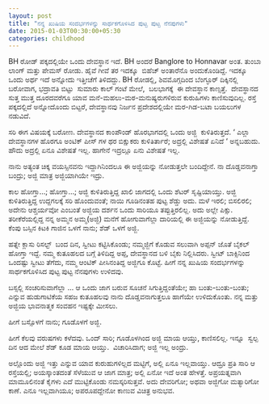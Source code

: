 ```yaml
--- 
layout: post 
title: "ನನ್ನ ಖುಷಿಯ ಸಂದರ್ಭಗಳನ್ನು ಸಾರ್ಥಕಗೊಳಿಸಿದ ಪುಟ್ಟ ಪುಟ್ಟ ನೆನಪುಗಳು" 
date: 2015-01-03T00:30:00+05:30
categories: childhood
---
```


BH ರೋಡ್ ಪಕ್ಕದಲ್ಲಿಯೇ ಒಂದು ದೇವಸ್ಥಾನ ಇದೆ. BH ಅಂದರೆ Banglore to Honnavar
ಅಂತ. ತುಂಬಾ ಲಾಂಗ್ ಮತ್ತು ಪೇಮಸ್ ರೋಡು. ಹೈವೆ ಗೀವೆ ತರ ಇದಕ್ಕೂ  ಬಿಹೆಚ್ ಅಂತಾರೆನೊ
ಅಂದುಕೊಂಡಿದ್ದೆ. ಇದಕ್ಕೂ ಒಂದು ಅರ್ಥ ಇದೆ ಅನ್ನೋದು ಇತ್ತೀಚೆಗೆ ತಿಳಿದದ್ದು. BH
ರೋಡಲ್ಲಿ, ಶಿವಮೊಗ್ಗದಿಂದ ಬೆಂಗ್ಳೂರ್ ದಿಕ್ಕಿನಲ್ಲಿ ಬರೋವಾಗ, ಭದ್ರಾವತಿ ಬಿಟ್ಟು
 ಸುಮಾರು ಕಾಲ್ ಗಂಟೆ ಮೇಲೆ,  ಬಲಭಾಗಕ್ಕೆ  ಈ ದೇವಸ್ಥಾನ ಕಾಣ್ಸತ್ತೆ.  ದೇವಸ್ಥಾನದ
ಸುತ್ತ ಮುತ್ತ ದೂರದವರೆಗೂ ಯಾವ ಮನೆ-ಮಹಲು-ಮಠ-ಮನುಷ್ಯರುಗಳಿರುವ ಕುರುಹಿಗಳು
ಕಾಣಿಸುವುದಿಲ್ಲ. ರಸ್ತೆ ಪಕ್ಕದಲ್ಲಿದೆ ಅನ್ನೋದೊಂದು ಬಿಟ್ಟರೆ, ದೇವಸ್ಥಾನವು ನಿರ್ಜನ
ಪ್ರದೇಶದಲ್ಲಿಯೇ ಮರ-ಗಿಡ-ಬಟಾ ಬಯಲುಗಳ ನಡುವಿದೆ.
<!--more-->
ಸರಿ ಈಗ ವಿಷಯಕ್ಕೆ ಬರೋಣ.
ದೇವಸ್ಥಾನದ ಕಾಂಪೌಂಡ್ ಹೊರಭಾಗದಲ್ಲಿ ಒಂದು ಅಜ್ಜಿ  ಕುಳಿತಿರುತ್ತದೆ. ‘ ಎಲ್ಲಾ
ದೇವಸ್ಥಾನಗಳ ಹೊರಗೂ ಅಂಟಿಕ್ ಪೀಸ್ ಗಳ ಥರ ಬಿಕ್ಷುಕರು ಕುಳಿತಿರ್ತಾರೆ; ಅದ್ರಲ್ಲಿ
ವಿಶೇಷತೆ ಏನಿದೆ ‘ ಅನ್ನಬಹುದು. ಹೌದು ಅದ್ರಲ್ಲಿ ಏನೂ ವಿಶೇಷತೆ ಇಲ್ಲ. ಹಾಗೇನೆ
ಇದ್ರಲ್ಲೂ ಏನು ವಿಶೇಷತೆ ಇಲ್ಲ.

ನಾನು ಅತ್ಯಂತ ಚಿಕ್ಕ ವಯಸ್ಸಿನವನು ಇದ್ದಾಗಿನಿಂದಲೂ ಈ ಅಜ್ಜಿಯನ್ನು ನೋಡುತ್ತಲೇ
ಬಂದಿದ್ದೇನೆ. ನಾ ದೊಡ್ಡವನಾಗ್ತಾ ಬಂದ್ರು; ಅಜ್ಜಿ ಮಾತ್ರ ಅಜ್ಜಿಯಾಗಿಯೇ ಇದ್ರು.

ಕಾಲ ಹೋಗ್ತಾ…; ಹೋಗ್ತಾ…; ಅಜ್ಜಿ ಕುಳಿತಿರುತ್ತಿದ್ದ ಖಾಲಿ ಜಾಗದಲ್ಲಿ ಒಂದು ಶೆಟರ್
ಸೃಷ್ಟಿಯಾಯ್ತು. ಅಜ್ಜಿ ಕುಳಿತಿರುತ್ತಿದ್ದ ಉದ್ದಗಲಕ್ಕೆ ಸರಿ ಹೊಂದುವಂತೆ; ನಾಯಿ
ಗೂಡಿನಂತಹ ಪುಟ್ಟ ಶೆಡ್ಡು ಅದು. ಮಳೆ ಇರಲಿ; ಬಿಸಲಿರಲಿ; ಅದೇನು ಆಶ್ಚರ್ಯವೋ ಎಂಬಂತೆ
ಅಜ್ಜಿಯ ದರ್ಶನ ಒಂದು ಸಾರಿಯೂ ತಪ್ಪುತ್ತಿರಲಿಲ್ಲ. ಅದು ಅಲ್ಲೇ ಪಿಕ್ಸು.
ತರೀಕೆರೆಯಲ್ಲಿದ್ದ ನನ್ನ ಅಮ್ಮನ ಅಮ್ಮ(ಅಜ್ಜಿ) ಮನೆಗೆ ಹೋಗುವಾಗೆಲ್ಲಾ ದಾರಿಯಲ್ಲಿ ಈ
ಅಜ್ಜಿಯನ್ನು ನೋಡುತ್ತಿದ್ದೆ. ಕೆಂಪು ಬಸ್ಸಿನ ಕಿಟಕಿ ಗಾಜಿನ ಒಳಗೆ ನಾನು; ಶೆಡ್ ಒಳಗೆ
ಅಜ್ಜಿ.

ಹತ್ನೇ ಕ್ಲಾಸು ರಿಸಲ್ಟ್  ಬಂದ ದಿನ, ಸ್ವೀಟು ಕಟ್ಟಿಸಿಕೊಂಡು; ನಮ್ಮಜ್ಜಿಗೆ ಕೊಡುವ
ಸಲುವಾಗಿ ಅಪ್ಪನ್ ಜೊತೆ ಬೈಕಲ್ ಹೋಗ್ತಾ ಇದ್ದೆ.
ನಮ್ಮ ಕುತೂಹಲದ ಬಗ್ಗೆ ತಿಳಿದಿದ್ದ ಅಪ್ಪ, ದೇವಸ್ಥಾನದ ಬಳಿ ಬೈಕು ನಿಲ್ಲಿಸಿದರು.
ಸ್ವೀಟ್ ಬಾಕ್ಸಿನಿಂದ ಒಂದಷ್ಟು ಸ್ವೀಟು ತೆಗೆದು, ನಮ್ಮ ಆಂಟಿಕ್ ಪೀಸಿನಂತಿದ್ದ ಅಜ್ಜಿಗೂ
ಕೊಟ್ಟೆ.
ಹೀಗೆ ನನ್ನ ಖುಷಿಯ ಸಂದರ್ಭಗಳನ್ನು ಸಾರ್ಥಕಗೊಳಿಸಿದ ಪುಟ್ಟ ಪುಟ್ಟ ನೆನಪುಗಳು ಉಳಿದವು.

ಬಸ್ಸಲ್ಲಿ ಸಂಚರಿಸುವಾಗೆಲ್ಲಾ … ಆ ಒಂದು ಜಾಗ ಬರುವ ಸೂಚನೆ ಸಿಗುತ್ತಿದ್ದಂತೆಯೇ; ಹಾ
ಬಂತು-ಬಂತು-ಬಂತು; ಎನ್ನುವ ಹುಡುಗಾಟಿಕೆಯ ಸಹಜ ಕುತೂಹಲವು ನಾನು ದೊಡ್ಡವನಾಗುತ್ತಲೂ
ಹಾಗೆಯೇ ಉಳಿದುಕೊಂತು.
ನನ್ನ ಮತ್ತು ಅಜ್ಜಿಯ ಭಾವನಾತ್ಮಕ ಸಂವಹನ ಇಷ್ಟಕ್ಕೇ ಮೀಸಲು.

ಹೀಗೆ ಬಸ್ಸೊಳಗೆ ನಾನು; ಗೂಡೊಳಗೆ ಅಜ್ಜಿ.

ಹೀಗೆ ಕೆಲವು ವರುಷಗಳು ಕಳೆದವು.
ಒಂದ್ ಸಾರಿ; ಗೂಡೊಳಗಿಂದ ಅಜ್ಜಿ ಮಾಯ ಆಯ್ತು, ಕಾಣಿಸಲಿಲ್ಲ.
ಇನ್ನೂ  ಸ್ವಲ್ಪ ದಿನ ಆದ ಮೇಲೆ ಶೆಡ್ ಕೂಡ ಮಾಯ ಆಯ್ತು.  ವಿಚಾರಿಸಿದಾಗ; ಅಜ್ಜಿ ಇಲ್ಲ
ಅಂದ್ರು.

ಅಲ್ಲೊಂದು ಅಜ್ಜಿ ಇತ್ತು ಎನ್ನುವ ಯಾವ ಕುರುಹುಗಳಿಲ್ಲದ ಮಟ್ಟಿಗೆ, ಅಲ್ಲಿ ಏನೂ
ಇಲ್ಲವಾಯ್ತು.
ಆದ್ರೂ ಪ್ರತಿ ಸಾರಿ ಆ ರಸ್ತೆಯಲ್ಲಿ; ಅಯಸ್ಕಾಂತದಂತೆ ಸೆಳೆಯುವ ಆ ಜಾಗ ಮಾತ್ರ; ಅಲ್ಲಿ
ಏನೋ ಇದೆ ಅಂತ ಹೇಳತ್ತೆ. ಅಪ್ರಯತ್ನವಾಗಿ ಮಾಮೂಲಿನಂತೆ ಕೈಗಳು ಎದೆ ಮುಟ್ಟಿಕೊಂಡು
ನಮಸ್ಕರಿಸುತ್ತವೆ. ಅದು ದೇವರಿಗೋ; ಅಥವಾ ಅಜ್ಜಿಗೋ ಮತ್ಯಾರಿಗೋ ಕಾಣೆ. ಎನೂ
ಇಲ್ಲವಾಗಿಯೂ; ಅಪರೂಪದ್ದೇನೋ ಕಾಣುವ ವಿಚಿತ್ರ ಅನುಭವ.
